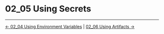 # 02_05 Using Secrets

<!-- FooterStart -->
---
[← 02_04 Using Environment Variables](../02_04_using_environment_variables/README.md) | [02_06 Using Artifacts →](../02_06_using_artifacts/README.md)
<!-- FooterEnd -->
